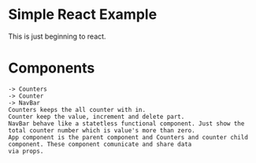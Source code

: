 # Simple React Example
This is just beginning to react. 

# Components

    -> Counters
    -> Counter
    -> NavBar 
    Counters keeps the all counter with in.
    Counter keep the value, increment and delete part.
    NavBar behave like a statetless functional component. Just show the total counter number which is value's more than zero.
    App component is the parent component and Counters and counter child component. These component comunicate and share data 
    via props.
    
    
